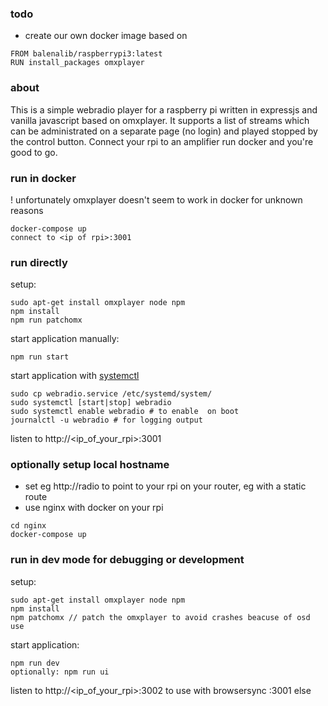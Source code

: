 ### todo
- create our own docker image based on 
```
FROM balenalib/raspberrypi3:latest
RUN install_packages omxplayer
```

### about
This is a simple webradio player for a raspberry pi written in expressjs and vanilla javascript based on omxplayer.
It supports a list of streams which can be administrated on a separate page (no login) and played stopped by the control button.
Connect your rpi to an amplifier run docker and you're good to go.

### run in docker
! unfortunately omxplayer doesn't seem to work in docker for unknown reasons

```
docker-compose up
connect to <ip of rpi>:3001
```

### run directly

setup:
```
sudo apt-get install omxplayer node npm
npm install
npm run patchomx
```

start application manually:
```
npm run start
```

start application with [systemctl](https://stackoverflow.com/questions/4018154/how-do-i-run-a-node-js-app-as-a-background-service)
```
sudo cp webradio.service /etc/systemd/system/
sudo systemctl [start|stop] webradio
sudo systemctl enable webradio # to enable  on boot
journalctl -u webradio # for logging output
```
listen to http://<ip_of_your_rpi>:3001


### optionally setup local hostname
- set eg http://radio to point to your rpi on your router, eg with a static route
- use nginx with docker on your rpi
```
cd nginx
docker-compose up
```

### run in dev mode for debugging or development

setup:
```
sudo apt-get install omxplayer node npm
npm install
npm patchomx // patch the omxplayer to avoid crashes beacuse of osd use
```

start application:
```
npm run dev
optionally: npm run ui
```

listen to http://<ip_of_your_rpi>:3002 to use with browsersync :3001 else

